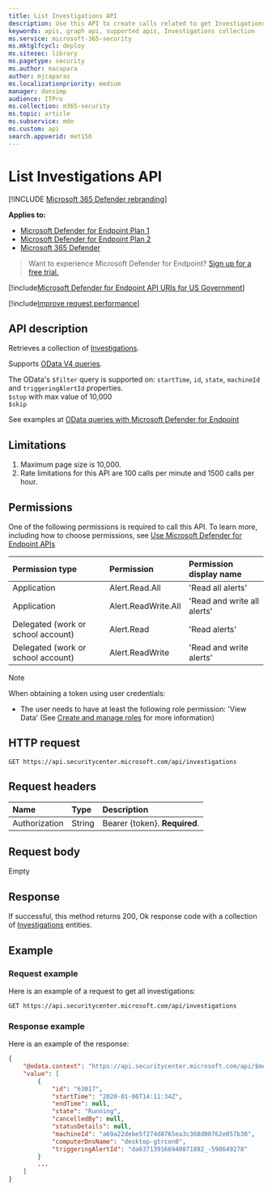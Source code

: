 ```yaml
---
title: List Investigations API
description: Use this API to create calls related to get Investigations collection
keywords: apis, graph api, supported apis, Investigations collection
ms.service: microsoft-365-security
ms.mktglfcycl: deploy
ms.sitesec: library
ms.pagetype: security
ms.author: macapara
author: mjcaparas
ms.localizationpriority: medium
manager: dansimp
audience: ITPro
ms.collection: m365-security
ms.topic: article
ms.subservice: mde
ms.custom: api
search.appverid: met150
---
```


# List Investigations API

[!INCLUDE [Microsoft 365 Defender rebranding](../../includes/microsoft-defender.md)]

**Applies to:**
- [Microsoft Defender for Endpoint Plan 1](https://go.microsoft.com/fwlink/?linkid=2154037)
- [Microsoft Defender for Endpoint Plan 2](https://go.microsoft.com/fwlink/?linkid=2154037)
- [Microsoft 365 Defender](https://go.microsoft.com/fwlink/?linkid=2118804)

> Want to experience Microsoft Defender for Endpoint? [Sign up for a free trial.](https://signup.microsoft.com/create-account/signup?products=7f379fee-c4f9-4278-b0a1-e4c8c2fcdf7e&ru=https://aka.ms/MDEp2OpenTrial?ocid=docs-wdatp-exposedapis-abovefoldlink)

[!include[Microsoft Defender for Endpoint API URIs for US Government](../../includes/microsoft-defender-api-usgov.md)]

[!include[Improve request performance](../../includes/improve-request-performance.md)]

## API description

Retrieves a collection of [Investigations](investigation.md).

Supports [OData V4 queries](https://www.odata.org/documentation/).

The OData's `$filter` query is supported on: `startTime`, `id`, `state`, `machineId` and `triggeringAlertId` properties.
<br>```$stop``` with max value of 10,000 
<br>```$skip```

See examples at [OData queries with Microsoft Defender for Endpoint](exposed-apis-odata-samples.md)

## Limitations

1. Maximum page size is 10,000.
2. Rate limitations for this API are 100 calls per minute and 1500 calls per hour.

## Permissions

One of the following permissions is required to call this API. To learn more, including how to choose permissions, see [Use Microsoft Defender for Endpoint APIs](apis-intro.md)

Permission type|Permission|Permission display name
:---|:---|:---
Application|Alert.Read.All|'Read all alerts'
Application|Alert.ReadWrite.All|'Read and write all alerts'
Delegated (work or school account)|Alert.Read|'Read alerts'
Delegated (work or school account)|Alert.ReadWrite|'Read and write alerts'

> [!NOTE]
> When obtaining a token using user credentials:
>
> - The user needs to have at least the following role permission: 'View Data' (See [Create and manage roles](user-roles.md) for more information)

## HTTP request

```http
GET https://api.securitycenter.microsoft.com/api/investigations
```

## Request headers

Name|Type|Description
:---|:---|:---
Authorization|String|Bearer {token}. **Required**.

## Request body

Empty

## Response

If successful, this method returns 200, Ok response code with a collection of [Investigations](investigation.md) entities.

## Example

### Request example

Here is an example of a request to get all investigations:

```http
GET https://api.securitycenter.microsoft.com/api/investigations
```

### Response example

Here is an example of the response:

```json
{
    "@odata.context": "https://api.securitycenter.microsoft.com/api/$metadata#Investigations",
    "value": [
        {
            "id": "63017",
            "startTime": "2020-01-06T14:11:34Z",
            "endTime": null,
            "state": "Running",
            "cancelledBy": null,
            "statusDetails": null,
            "machineId": "a69a22debe5f274d8765ea3c368d00762e057b30",
            "computerDnsName": "desktop-gtrcon0",
            "triggeringAlertId": "da637139166940871892_-598649278"
        }
        ...
    ]
}
```
